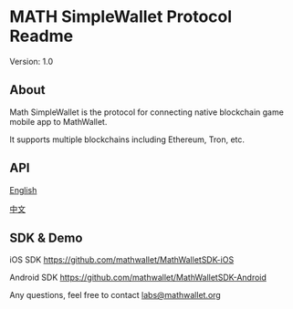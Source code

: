# MATH SimpleWallet Protocol Readme

Version: 1.0

## About

Math SimpleWallet is the protocol for connecting native blockchain game mobile app to MathWallet.

It supports multiple blockchains including Ethereum, Tron, etc.

## API

[English](https://github.com/mathwallet/SimpleWallet/blob/master/README_en.md)

[中文](https://github.com/mathwallet/SimpleWallet/blob/master/README.md)

## SDK & Demo

iOS SDK
https://github.com/mathwallet/MathWalletSDK-iOS

Android SDK
https://github.com/mathwallet/MathWalletSDK-Android

Any questions, feel free to contact labs@mathwallet.org
